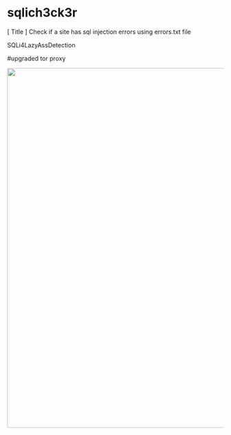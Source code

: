 # sqlich3ck3r
[ Title ] Check if a site has sql injection errors using errors.txt file 

SQLi4LazyAssDetection 

#upgraded tor proxy
 

<a href="https://asciinema.org/a/dQDAow1lHGTCAS0liMyVIxnwL?autoplay=1"><img src="https://asciinema.org/a/dQDAow1lHGTCAS0liMyVIxnwL.png" width="836"/></a>
